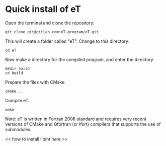 # Quick install of eT

Open the terminal and clone the repository:
```
git clone git@gitlab.com:eT-program/eT.git
```
This will create a folder called "eT". Change to this directory:
```
cd eT
```
Now make a directory for the compiled program, and enter the directory:
```
mkdir build
cd build
```
Prepare the files with CMake:
```
cmake ..
```
Compile eT:
```
make
```
Note: eT is written in Fortran 2008 standard and requires very recent versions of CMake and Gfortran (or Ifort) compilers that supports the use of submodules.

<< how to install libint here >>
